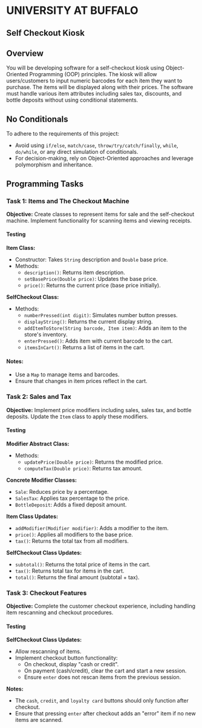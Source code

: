 # UNIVERSITY AT BUFFALO

## Self Checkout Kiosk

## Overview

You will be developing software for a self-checkout kiosk using Object-Oriented Programming (OOP) principles. The kiosk will allow users/customers to input numeric barcodes for each item they want to purchase. The items will be displayed along with their prices. The software must handle various item attributes including sales tax, discounts, and bottle deposits without using conditional statements.

## No Conditionals

To adhere to the requirements of this project:
- Avoid using `if/else`, `match/case`, `throw/try/catch/finally`, `while`, `do/while`, or any direct simulation of conditionals.
- For decision-making, rely on Object-Oriented approaches and leverage polymorphism and inheritance.

## Programming Tasks

### Task 1: Items and The Checkout Machine

**Objective:** Create classes to represent items for sale and the self-checkout machine. Implement functionality for scanning items and viewing receipts.

#### Testing

**Item Class:**
- Constructor: Takes `String` description and `Double` base price.
- Methods:
  - `description()`: Returns item description.
  - `setBasePrice(Double price)`: Updates the base price.
  - `price()`: Returns the current price (base price initially).

**SelfCheckout Class:**
- Methods:
  - `numberPressed(int digit)`: Simulates number button presses.
  - `displayString()`: Returns the current display string.
  - `addItemToStore(String barcode, Item item)`: Adds an item to the store's inventory.
  - `enterPressed()`: Adds item with current barcode to the cart.
  - `itemsInCart()`: Returns a list of items in the cart.

#### Notes:
- Use a `Map` to manage items and barcodes.
- Ensure that changes in item prices reflect in the cart.

### Task 2: Sales and Tax

**Objective:** Implement price modifiers including sales, sales tax, and bottle deposits. Update the `Item` class to apply these modifiers.

#### Testing

**Modifier Abstract Class:**
- Methods:
  - `updatePrice(Double price)`: Returns the modified price.
  - `computeTax(Double price)`: Returns tax amount.

**Concrete Modifier Classes:**
- `Sale`: Reduces price by a percentage.
- `SalesTax`: Applies tax percentage to the price.
- `BottleDeposit`: Adds a fixed deposit amount.

**Item Class Updates:**
- `addModifier(Modifier modifier)`: Adds a modifier to the item.
- `price()`: Applies all modifiers to the base price.
- `tax()`: Returns the total tax from all modifiers.

**SelfCheckout Class Updates:**
- `subtotal()`: Returns the total price of items in the cart.
- `tax()`: Returns total tax for items in the cart.
- `total()`: Returns the final amount (subtotal + tax).

### Task 3: Checkout Features

**Objective:** Complete the customer checkout experience, including handling item rescanning and checkout procedures.

#### Testing

**SelfCheckout Class Updates:**
- Allow rescanning of items.
- Implement checkout button functionality:
  - On checkout, display "cash or credit".
  - On payment (cash/credit), clear the cart and start a new session.
  - Ensure `enter` does not rescan items from the previous session.

**Notes:**
- The `cash`, `credit`, and `loyalty card` buttons should only function after checkout.
- Ensure that pressing `enter` after checkout adds an "error" item if no new items are scanned.
